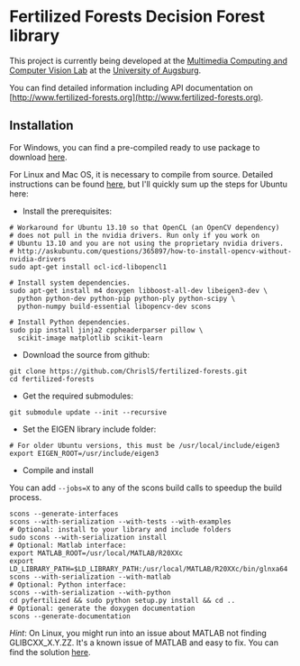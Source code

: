 # Fertilized Forests Decision Forest library

This project is currently being developed at the [Multimedia Computing
and Computer Vision Lab](http://www.multimedia-computing.de) at the
[University of Augsburg](http://www.uni-augsburg.de).

You can find detailed information including API documentation on
[http://www.fertilized-forests.org](http://www.fertilized-forests.org).


## Installation

For Windows, you can find a pre-compiled ready to use package to
download [here](http://www.multimedia-computing.de/fertilized/pages/download.html).

For Linux and Mac OS, it is necessary to compile from source. Detailed
instructions can be found [here](http://www.multimedia-computing.de/fertilized/pages/compiling.html),
but I'll quickly sum up the steps for Ubuntu here:

* Install the prerequisites:

~~~~~
# Workaround for Ubuntu 13.10 so that OpenCL (an OpenCV dependency)
# does not pull in the nvidia drivers. Run only if you work on
# Ubuntu 13.10 and you are not using the proprietary nvidia drivers.
# http://askubuntu.com/questions/365897/how-to-install-opencv-without-nvidia-drivers
sudo apt-get install ocl-icd-libopencl1

# Install system dependencies.
sudo apt-get install m4 doxygen libboost-all-dev libeigen3-dev \
  python python-dev python-pip python-ply python-scipy \
  python-numpy build-essential libopencv-dev scons

# Install Python dependencies.
sudo pip install jinja2 cppheaderparser pillow \
  scikit-image matplotlib scikit-learn
~~~~~

* Download the source from github:

~~~~~
git clone https://github.com/ChrislS/fertilized-forests.git
cd fertilized-forests
~~~~~

* Get the required submodules:

~~~~~
git submodule update --init --recursive
~~~~~

* Set the EIGEN library include folder:

~~~~~
# For older Ubuntu versions, this must be /usr/local/include/eigen3
export EIGEN_ROOT=/usr/include/eigen3
~~~~~

* Compile and install

You can add `--jobs=X` to any of the scons build calls to speedup
the build process.

~~~~~
scons --generate-interfaces
scons --with-serialization --with-tests --with-examples
# Optional: install to your library and include folders
sudo scons --with-serialization install
# Optional: Matlab interface:
export MATLAB_ROOT=/usr/local/MATLAB/R20XXc
export LD_LIBRARY_PATH=$LD_LIBRARY_PATH:/usr/local/MATLAB/R20XXc/bin/glnxa64
scons --with-serialization --with-matlab
# Optional: Python interface:
scons --with-serialization --with-python
cd pyfertilized && sudo python setup.py install && cd ..
# Optional: generate the doxygen documentation
scons --generate-documentation
~~~~~

_Hint_: On Linux, you might run into an issue about MATLAB not finding
GLIBCXX_X.Y.ZZ. It's a known issue of MATLAB and easy to fix. You can
find the solution [here](https://fantasticzr.wordpress.com/2013/05/29/matlab-error-libstdc-so-version-glibcxx_3-4-15-not-found/).

